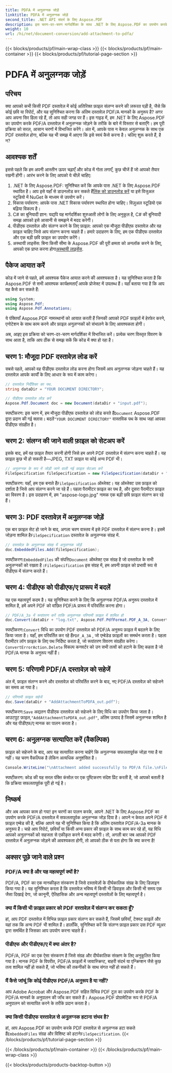 ```yaml
---
title: PDFA में अनुलग्नक जोड़ें
linktitle: PDFA में अनुलग्नक जोड़ें
second_title: .NET API संदर्भ के लिए Aspose.PDF
description: इस चरण-दर-चरण मार्गदर्शिका के साथ .NET के लिए Aspose.PDF का उपयोग करके PDF/A दस्तावेज़ में अनुलग्नक जोड़ना सीखें।
weight: 10
url: /hi/net/document-conversion/add-attachment-to-pdfa/
---
```


{{< blocks/products/pf/main-wrap-class >}}
{{< blocks/products/pf/main-container >}}
{{< blocks/products/pf/tutorial-page-section >}}

# PDFA में अनुलग्नक जोड़ें

## परिचय

क्या आपको कभी किसी PDF दस्तावेज़ में कोई अतिरिक्त फ़ाइल संलग्न करने की ज़रूरत पड़ी है, जैसे कि कोई छवि या रिपोर्ट, और यह सुनिश्चित करना कि अंतिम दस्तावेज़ PDF/A मानकों के अनुरूप है? अगर आप अपना सिर हिला रहे हैं, तो आप सही जगह पर हैं। इस गाइड में, हम .NET के लिए Aspose.PDF का उपयोग करके PDF/A दस्तावेज़ में अनुलग्नक जोड़ने के तरीके के बारे में विस्तार से बताएँगे। हम पूरी प्रक्रिया को सरल, आसान चरणों में विभाजित करेंगे। अंत में, आपके पास न केवल अनुलग्नक के साथ एक PDF दस्तावेज़ होगा, बल्कि यह भी समझ में आएगा कि इसे स्वयं कैसे करना है। चलिए शुरू करते हैं, है न?

## आवश्यक शर्तें

इससे पहले कि हम अपनी आस्तीन ऊपर चढ़ाएँ और कोड में गोता लगाएँ, कुछ चीजें हैं जो आपको तैयार रखनी होंगी। आरंभ करने के लिए आपको ये चीज़ें चाहिए:

1.  .NET के लिए Aspose.PDF: सुनिश्चित करें कि आपके पास .NET के लिए Aspose.PDF स्थापित है। आप इसे यहाँ से डाउनलोड कर सकते हैं[लिंक को डाउनलोड करें](https://releases.aspose.com/pdf/net/) या इसे विजुअल स्टूडियो में NuGet के माध्यम से उपयोग करें।
2. विकास पर्यावरण: आपके पास .NET विकास पर्यावरण स्थापित होना चाहिए। विज़ुअल स्टूडियो एक बढ़िया विकल्प है।
3. C# का बुनियादी ज्ञान: यद्यपि यह मार्गदर्शिका शुरुआती लोगों के लिए अनुकूल है, C# की बुनियादी समझ आपको इसे आसानी से समझने में मदद करेगी।
4. पीडीएफ दस्तावेज़ और संलग्न करने के लिए फ़ाइल: आपको एक मौजूदा पीडीएफ दस्तावेज़ और वह फ़ाइल चाहिए जिसे आप संलग्न करना चाहते हैं। हमारे उदाहरण के लिए, हम एक पीडीएफ दस्तावेज़ और एक बड़ी छवि फ़ाइल का उपयोग करेंगे।
5.  अस्थायी लाइसेंस: बिना किसी सीमा के Aspose.PDF की पूरी क्षमता को अनलॉक करने के लिए, आपको एक प्राप्त करना होगा[अस्थायी लाइसेंस](https://purchase.aspose.com/temporary-license/).

## पैकेज आयात करें

कोड में जाने से पहले, हमें आवश्यक पैकेज आयात करने की आवश्यकता है। यह सुनिश्चित करता है कि Aspose.PDF से सभी आवश्यक कार्यक्षमताएँ आपके प्रोजेक्ट में उपलब्ध हैं। यहाँ बताया गया है कि आप यह कैसे कर सकते हैं:

```csharp
using System;
using Aspose.Pdf;
using Aspose.Pdf.Annotations;
```

ये पंक्तियाँ Aspose.PDF नामस्थानों को आयात करती हैं जिनकी आपको PDF फ़ाइलों में हेरफेर करने, एनोटेशन के साथ काम करने और फ़ाइल अनुलग्नकों को संभालने के लिए आवश्यकता होगी।

अब, आइए इस प्रक्रिया को चरण-दर-चरण मार्गदर्शिका में विभाजित करें। प्रत्येक चरण विस्तृत विवरण के साथ आता है, ताकि आप ठीक से समझ सकें कि कोड में क्या हो रहा है।

## चरण 1: मौजूदा PDF दस्तावेज़ लोड करें

सबसे पहले, आपको वह पीडीएफ दस्तावेज़ लोड करना होगा जिसमें आप अनुलग्नक जोड़ना चाहते हैं। यह दस्तावेज़ आपके कार्यों के लिए आधार के रूप में काम करेगा।

```csharp
// दस्तावेज़ निर्देशिका का पथ.
string dataDir = "YOUR DOCUMENT DIRECTORY";

// पीडीएफ दस्तावेज़ लोड करें
Aspose.Pdf.Document doc = new Document(dataDir + "input.pdf");
```

 स्पष्टीकरण: इस चरण में, हम मौजूदा पीडीएफ दस्तावेज़ को लोड करते हैं`Document` Aspose.PDF द्वारा प्रदान की गई क्लास। बदलें`"YOUR DOCUMENT DIRECTORY"` वास्तविक पथ के साथ जहां आपका पीडीएफ संग्रहीत है।

## चरण 2: संलग्न की जाने वाली फ़ाइल को सेटअप करें

इसके बाद, हमें वह फ़ाइल तैयार करनी होगी जिसे हम अपने PDF दस्तावेज़ में संलग्न करना चाहते हैं। यह फ़ाइल कुछ भी हो सकती है—JPEG, TXT फ़ाइल या कोई अन्य PDF भी।

```csharp
// अनुलग्नक के रूप में जोड़ी जाने वाली नई फ़ाइल सेटअप करें
FileSpecification fileSpecification = new FileSpecification(dataDir + "aspose-logo.jpg", "Large Image file");
```

 स्पष्टीकरण: यहाँ, हम एक बनाते हैं`FileSpecification` ऑब्जेक्ट। यह ऑब्जेक्ट उस फ़ाइल को दर्शाता है जिसे आप संलग्न करने जा रहे हैं। पहला पैरामीटर फ़ाइल का पथ है, और दूसरा पैरामीटर फ़ाइल का विवरण है। इस उदाहरण में, हम "aspose-logo.jpg" नामक एक बड़ी छवि फ़ाइल संलग्न कर रहे हैं।

## चरण 3: PDF दस्तावेज़ में अनुलग्नक जोड़ें

 एक बार फ़ाइल सेट हो जाने के बाद, अगला चरण वास्तव में इसे PDF दस्तावेज़ में संलग्न करना है। इसमें जोड़ना शामिल है`FileSpecification` दस्तावेज़ के अनुलग्नक संग्रह में.

```csharp
// दस्तावेज़ के अनुलग्नक संग्रह में अनुलग्नक जोड़ें
doc.EmbeddedFiles.Add(fileSpecification);
```

 स्पष्टीकरण:`EmbeddedFiles` की संपत्ति`Document` ऑब्जेक्ट एक संग्रह है जो दस्तावेज़ के सभी अनुलग्नकों को रखता है।`FileSpecification` इस संग्रह में, हम अपनी फ़ाइल को प्रभावी रूप से पीडीएफ में संलग्न करते हैं।

## चरण 4: पीडीएफ को पीडीएफ/ए प्रारूप में बदलें

यह एक महत्वपूर्ण कदम है। यह सुनिश्चित करने के लिए कि अनुलग्नक PDF/A अनुरूप दस्तावेज़ में शामिल है, हमें अपने PDF को वांछित PDF/A प्रारूप में परिवर्तित करना होगा।

```csharp
// PDF/A_3a में रूपांतरण करें ताकि अनुलग्नक परिणामी फ़ाइल में शामिल हो
doc.Convert(dataDir + "log.txt", Aspose.Pdf.PdfFormat.PDF_A_3A, ConvertErrorAction.Delete);
```

 स्पष्टीकरण:`Convert` विधि का उपयोग PDF दस्तावेज़ को PDF/A अनुरूप फ़ाइल में बदलने के लिए किया जाता है। यहाँ, हम परिवर्तित कर रहे हैं`PDF_A_3A` , जो एम्बेडेड फ़ाइलों का समर्थन करता है। पहला पैरामीटर लॉग फ़ाइल के लिए पथ निर्दिष्ट करता है, जो रूपांतरण विवरण संग्रहीत करेगा।`ConvertErrorAction.Delete` विकल्प कनवर्टर को उन सभी तत्वों को हटाने के लिए कहता है जो PDF/A मानक के अनुरूप नहीं हैं।

## चरण 5: परिणामी PDF/A दस्तावेज़ को सहेजें

अंत में, फ़ाइल संलग्न करने और दस्तावेज़ को परिवर्तित करने के बाद, नए PDF/A दस्तावेज़ को सहेजने का समय आ गया है।

```csharp
// परिणामी फ़ाइल सहेजें
doc.Save(dataDir + "AddAttachmentToPDFA_out.pdf");
```

 स्पष्टीकरण:`Save` अद्यतन पीडीएफ दस्तावेज़ को सहेजने के लिए विधि का उपयोग किया जाता है। आउटपुट फ़ाइल,`"AddAttachmentToPDFA_out.pdf"`, अंतिम उत्पाद है जिसमें अनुलग्नक शामिल है और यह पीडीएफ/ए मानक का पालन करता है।

## चरण 6: अनुलग्नक सत्यापित करें (वैकल्पिक)

फ़ाइल को सहेजने के बाद, आप यह सत्यापित करना चाहेंगे कि अनुलग्नक सफलतापूर्वक जोड़ा गया है या नहीं। यह चरण वैकल्पिक है लेकिन अत्यधिक अनुशंसित है।

```csharp
Console.WriteLine("\nAttachment added successfully to PDF/A file.\nFile saved at " + dataDir);
```

स्पष्टीकरण: कोड की यह सरल पंक्ति कंसोल पर एक पुष्टिकरण संदेश प्रिंट करती है, जो आपको बताती है कि प्रक्रिया सफलतापूर्वक पूरी हो गई है।

## निष्कर्ष

और अब आपका काम हो गया! इन चरणों का पालन करके, आपने .NET के लिए Aspose.PDF का उपयोग करके PDF/A दस्तावेज़ में सफलतापूर्वक अनुलग्नक जोड़ दिया है। आपने न केवल अपने PDF में फ़ाइल एम्बेड की है, बल्कि आपने यह भी सुनिश्चित किया है कि अंतिम दस्तावेज़ PDF/A-3a मानक के अनुरूप है। चाहे आप रिपोर्ट, छवियाँ या किसी अन्य प्रकार की फ़ाइल के साथ काम कर रहे हों, यह विधि आपको अनुलग्नकों को सहजता से एकीकृत करने में मदद करेगी। तो, अगली बार जब आपको PDF दस्तावेज़ में अनुलग्नक जोड़ने की आवश्यकता होगी, तो आपको ठीक से पता होगा कि क्या करना है!

## अक्सर पूछे जाने वाले प्रश्न

### PDF/A क्या है और यह महत्वपूर्ण क्यों है?  
PDF/A, PDF का एक मानकीकृत संस्करण है जिसे दस्तावेज़ों के दीर्घकालिक संग्रह के लिए डिज़ाइन किया गया है। यह सुनिश्चित करता है कि दस्तावेज़ भविष्य में किसी भी डिवाइस और किसी भी समय एक जैसा दिखाई देगा, जो कानूनी, ऐतिहासिक और अन्य महत्वपूर्ण दस्तावेज़ों के लिए महत्वपूर्ण है।

### क्या मैं किसी भी फ़ाइल प्रकार को PDF दस्तावेज़ में संलग्न कर सकता हूँ?  
हां, आप PDF दस्तावेज़ में विभिन्न फ़ाइल प्रकार संलग्न कर सकते हैं, जिसमें छवियाँ, टेक्स्ट फ़ाइलें और यहां तक कि अन्य PDF भी शामिल हैं। हालाँकि, सुनिश्चित करें कि संलग्न फ़ाइल प्रकार उस PDF व्यूअर द्वारा समर्थित है जिसका आप उपयोग करना चाहते हैं।

### पीडीएफ और पीडीएफ/ए में क्या अंतर है?  
PDF/A, PDF का एक ऐसा संस्करण है जिसे संग्रह और दीर्घकालिक संरक्षण के लिए अनुकूलित किया गया है। मानक PDF के विपरीत, PDF/A फ़ाइलों में जावास्क्रिप्ट, बाहरी संदर्भ या एन्क्रिप्शन जैसे कुछ तत्व शामिल नहीं हो सकते हैं, जो भविष्य की तकनीकों के साथ संगत नहीं हो सकते हैं।

### मैं कैसे जांचूं कि कोई पीडीएफ PDF/A अनुरूप है या नहीं?  
आप Adobe Acrobat और Aspose.PDF सहित विभिन्न PDF टूल का उपयोग करके PDF के PDF/A मानकों के अनुपालन की जाँच कर सकते हैं। Aspose.PDF प्रोग्रामेटिक रूप से PDF/A अनुपालन को सत्यापित करने के तरीके प्रदान करता है।

### क्या किसी पीडीएफ दस्तावेज़ से अनुलग्नक हटाना संभव है?  
 हां, आप Aspose.PDF का उपयोग करके PDF दस्तावेज़ से अनुलग्नक हटा सकते हैं`EmbeddedFiles` संग्रह और विशिष्ट को हटाने`FileSpecification`.
{{< /blocks/products/pf/tutorial-page-section >}}

{{< /blocks/products/pf/main-container >}}
{{< /blocks/products/pf/main-wrap-class >}}

{{< blocks/products/products-backtop-button >}}
